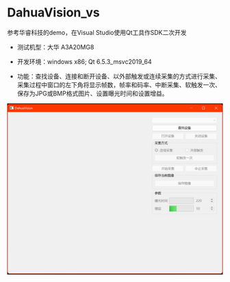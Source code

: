 # DahuaVision_vs

参考华睿科技的demo，在Visual Studio使用Qt工具作SDK二次开发

+ 测试机型：大华 A3A20MG8

+ 开发环境：windows x86; Qt 6.5.3_msvc2019_64

+ 功能：查找设备、连接和断开设备、以外部触发或连续采集的方式进行采集、采集过程中窗口的左下角将显示帧数，帧率和码率、中断采集、软触发一次、保存为JPG或BMP格式图片、设置曝光时间和设置增益。

![image-20240321121323829](image/image-20240321121323829.png)